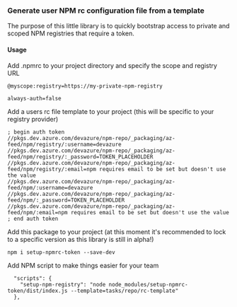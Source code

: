 
### Generate user NPM rc configuration file from a template

The purpose of this little library is to quickly bootstrap access to private and scoped NPM registries that require a token.

#### Usage

Add .npmrc to your project directory and specify the scope and registry URL
```
@myscope:registry=https://my-private-npm-registry

always-auth=false
```

Add a users rc file template to your project (this will be specific to your registry provider)
```
; begin auth token
//pkgs.dev.azure.com/devazure/npm-repo/_packaging/az-feed/npm/registry/:username=devazure
//pkgs.dev.azure.com/devazure/npm-repo/_packaging/az-feed/npm/registry/:_password=TOKEN_PLACEHOLDER
//pkgs.dev.azure.com/devazure/npm-repo/_packaging/az-feed/npm/registry/:email=npm requires email to be set but doesn't use the value
//pkgs.dev.azure.com/devazure/npm-repo/_packaging/az-feed/npm/:username=devazure
//pkgs.dev.azure.com/devazure/npm-repo/_packaging/az-feed/npm/:_password=TOKEN_PLACEHOLDER
//pkgs.dev.azure.com/devazure/npm-repo/_packaging/az-feed/npm/:email=npm requires email to be set but doesn't use the value
; end auth token
```

Add this package to your project (at this moment it's recommended to lock to a specific version as this library is still in alpha!)
```
npm i setup-npmrc-token --save-dev
```

Add NPM script to make things easier for your team
```
  "scripts": {
    "setup-npm-registry": "node node_modules/setup-npmrc-token/dist/index.js --template=tasks/repo/rc-template"
  },
```



